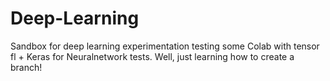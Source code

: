 # Deep-Learning
Sandbox for deep learning experimentation
testing some Colab with tensor fl + Keras for Neuralnetwork tests. 
Well, just learning how to create a branch!
